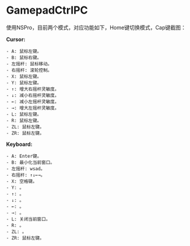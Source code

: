 # GamepadCtrlPC
使用NSPro，目前两个模式，对应功能如下，Home键切换模式，Cap键截图：
  
  **Cursor:**
  
    - A: 鼠标左键。
    - B: 鼠标右键。
    - 左摇杆: 鼠标移动。
    - 右摇杆: 滚轮控制。
    - X: 鼠标左键。
    - Y: 鼠标左键。
    - ↑: 增大右摇杆灵敏度。
    - ↓: 减小右摇杆灵敏度。
    - ←: 减小左摇杆灵敏度。
    - →: 增大左摇杆灵敏度。
    - L: 鼠标左键。
    - R: 鼠标左键。
    - ZL: 鼠标左键。
    - ZR: 鼠标左键。
    
  **Keyboard:**
  
    - A: Enter键。
    - B: 最小化当前窗口。
    - 左摇杆: wsad。
    - 右摇杆: ↑↓←→。
    - X: 空格键。
    - Y: 。
    - ↑: 。
    - ↓: 。
    - ←: 。
    - →: 。
    - L: 关闭当前窗口。
    - R: 。
    - ZL: 。
    - ZR: 鼠标左键。
